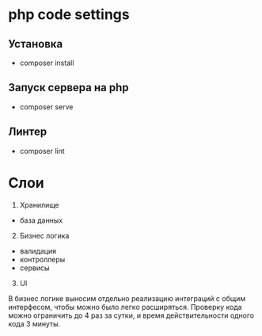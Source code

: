 # php code settings

## Установка
- composer install

## Запуск сервера на php
- composer serve

## Линтер
- composer lint

# Слои
1. Хранилище
- база данных
2. Бизнес логика
- валидация
- контроллеры
- сервисы
3. UI


В бизнес логике выносим отдельно реализацию интеграций с общим интерфесом, чтобы можно было легко расширяться.
Проверку кода можно ограничить до 4 раз за сутки, и время действительности одного кода 3 минуты.


